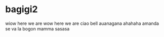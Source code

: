 # bagigi2
wiow
here we are
wow here we are
ciao bell
auanagana
ahahaha
amanda
se va la bogon
mamma
sasasa
